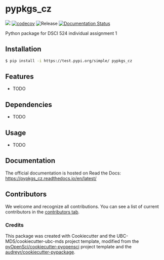# pypkgs_cz 

![](https://github.com/chenzhao2020/pypkgs_cz/workflows/build/badge.svg) [![codecov](https://codecov.io/gh/chenzhao2020/pypkgs_cz/branch/main/graph/badge.svg)](https://codecov.io/gh/chenzhao2020/pypkgs_cz) ![Release](https://github.com/chenzhao2020/pypkgs_cz/workflows/Release/badge.svg) [![Documentation Status](https://readthedocs.org/projects/pypkgs_cz/badge/?version=latest)](https://pypkgs_cz.readthedocs.io/en/latest/?badge=latest)

Python package for DSCI 524 individual assignment 1

## Installation

```bash
$ pip install -i https://test.pypi.org/simple/ pypkgs_cz
```

## Features

- TODO

## Dependencies

- TODO

## Usage

- TODO

## Documentation

The official documentation is hosted on Read the Docs: https://pypkgs_cz.readthedocs.io/en/latest/

## Contributors

We welcome and recognize all contributions. You can see a list of current contributors in the [contributors tab](https://github.com/chenzhao2020/pypkgs_cz/graphs/contributors).

### Credits

This package was created with Cookiecutter and the UBC-MDS/cookiecutter-ubc-mds project template, modified from the [pyOpenSci/cookiecutter-pyopensci](https://github.com/pyOpenSci/cookiecutter-pyopensci) project template and the [audreyr/cookiecutter-pypackage](https://github.com/audreyr/cookiecutter-pypackage).
